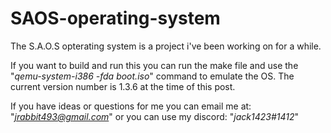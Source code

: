 # SAOS-operating-system

The S.A.O.S opterating system is a project i've been working on for a while.

If you want to build and run this you can run the make file and use the "*qemu-system-i386 -fda boot.iso*" command to emulate the OS.
The current version number is 1.3.6 at the time of this post.

If you have ideas or questions for me you can email me at:
"*jrabbit493@gmail.com*"
or you can use my discord:
"*jack1423#1412*"
